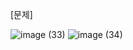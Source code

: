[문제]


![image (33)](https://github.com/user-attachments/assets/5bed6a59-4e14-4b10-a4c2-97acc889c579)
![image (34)](https://github.com/user-attachments/assets/367f276b-4599-4392-b55f-cb2e807e88aa)
